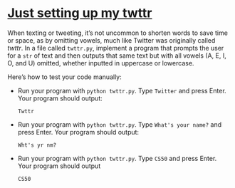 # [**Just setting up my twttr**](https://cs50.harvard.edu/python/2022/psets/2/twttr/)
When texting or tweeting, it’s not uncommon to shorten words to save time or 
space, as by omitting vowels, much like Twitter was originally called *twttr*. 
In a file called `twttr.py`, implement a program that prompts the user for a `str` 
of text and then outputs that same text but with all vowels (A, E, I, O, and U) 
omitted, whether inputted in uppercase or lowercase.

Here’s how to test your code manually:

  * Run your program with `python twttr.py`. Type `Twitter` and press Enter. Your program should output:
    ```
    Twttr   
    ```
  * Run your program with `python twttr.py`. Type `What's your name?` and press Enter. Your program should output:
    ```
    Wht's yr nm?
    ```
  * Run your program with `python twttr.py`. Type `CS50` and press Enter. Your program should output
    ```
    CS50
    ```

